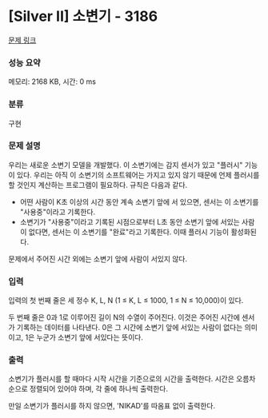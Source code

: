 # [Silver II] 소변기 - 3186 

[문제 링크](https://www.acmicpc.net/problem/3186) 

### 성능 요약

메모리: 2168 KB, 시간: 0 ms

### 분류

구현

### 문제 설명

<p>우리는 새로운 소변기 모델을 개발했다. 이 소변기에는 감지 센서가 있고 "플러시" 기능이 있다. 우리는 아직 이 소변기의 소프트웨어는 가지고 있지 않기 때문에 언제 플러시를 할 것인지 계산하는 프로그램이 필요하다. 규칙은 다음과 같다.</p>

<ul>
	<li>어떤 사람이 K초 이상의 시간 동안 계속 소변기 앞에 서 있으면, 센서는 이 소변기를 "사용중"이라고 기록한다.</li>
	<li>소변기가 "사용중"이라고 기록된 시점으로부터 L초 동안 소변기 앞에 서있는 사람이 없다면, 센서는 이 소변기를 "완료"라고 기록한다. 이때 플러시 기능이 활성화된다.</li>
</ul>

<div>문제에서 주어진 시간 외에는 소변기 앞에 사람이 서있지 않다.</div>

### 입력 

 <p>입력의 첫 번째 줄은 세 정수 K, L, N (1 ≤ K, L ≤ 1000, 1 ≤ N ≤ 10,000)이 있다.</p>

<p>두 번째 줄은 0과 1로 이루어진 길이 N의 수열이 주어진다. 이것은 주어진 시간에 센서가 기록하는 데이터를 나타낸다. 0은 그 시간에 소변기 앞에 서있는 사람이 없다는 의미이고, 1은 누군가 소변기 앞에 서있다는 뜻이다.</p>

### 출력 

 <p>소변기가 플러시를 할 때마다 시작 시간을 기준으로의 시간을 출력한다. 시간은 오름차순으로 정렬되어 있어야 하며, 각 줄에 하나씩 출력한다.</p>

<p>만일 소변기가 플러시를 하지 않으면, 'NIKAD'를 따옴표 없이 출력한다.</p>

